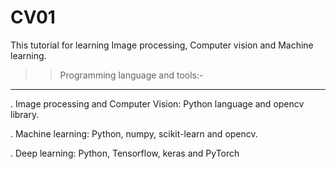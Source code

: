 # CV01
This tutorial for learning Image processing, Computer vision and Machine learning.

>> Programming language and tools:-
-----------------------------------

. Image processing and Computer Vision: Python language and opencv library.
  
. Machine learning: Python, numpy, scikit-learn and opencv.

. Deep learning: Python, Tensorflow, keras and PyTorch



